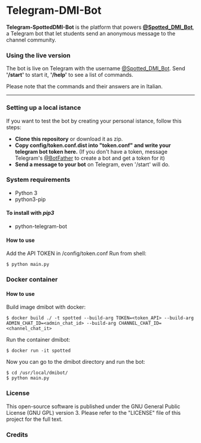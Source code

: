 # Telegram-DMI-Bot

**Telegram-SpottedDMI-Bot** is the platform that powers **[@Spotted_DMI_Bot](https://telegram.me/Spotted_DMI_Bot)**, a Telegram bot that let students send an anonymous message to the channel community.

### Using the live version
The bot is live on Telegram with the username [@Spotted_DMI_Bot](https://telegram.me/Spotted_DMI_Bot).
Send **'/start'** to start it, **'/help'** to see a list of commands.

Please note that the commands and their answers are in Italian.

---

### Setting up a local istance
If you want to test the bot by creating your personal istance, follow this steps:
* **Clone this repository** or download it as zip.
* **Copy config/token.conf.dist into "token.conf" and write your telegram bot token here.** (If you don't have a token, message Telegram's [@BotFather](http://telegram.me/Botfather) to create a bot and get a token for it)
* **Send a message to your bot** on Telegram, even '/start' will do.

### System requirements

- Python 3
- python3-pip

#### To install with *pip3*

- python-telegram-bot

#### How to use
Add the API TOKEN in /config/token.conf
Run from shell:
```
$ python main.py
```

### Docker container

#### How to use
Build image dmibot with docker:

```
$ docker build ./ -t spotted --build-arg TOKEN=<token_API> --build-arg ADMIN_CHAT_ID=<admin_chat_id> --build-arg CHANNEL_CHAT_ID=<channel_chat_it>
```

Run the container dmibot:

```
$ docker run -it spotted
```

Now you can go to the dmibot directory and run the bot:

```
$ cd /usr/local/dmibot/
$ python main.py
```

### License
This open-source software is published under the GNU General Public License (GNU GPL) version 3. Please refer to the "LICENSE" file of this project for the full text.

### Credits
